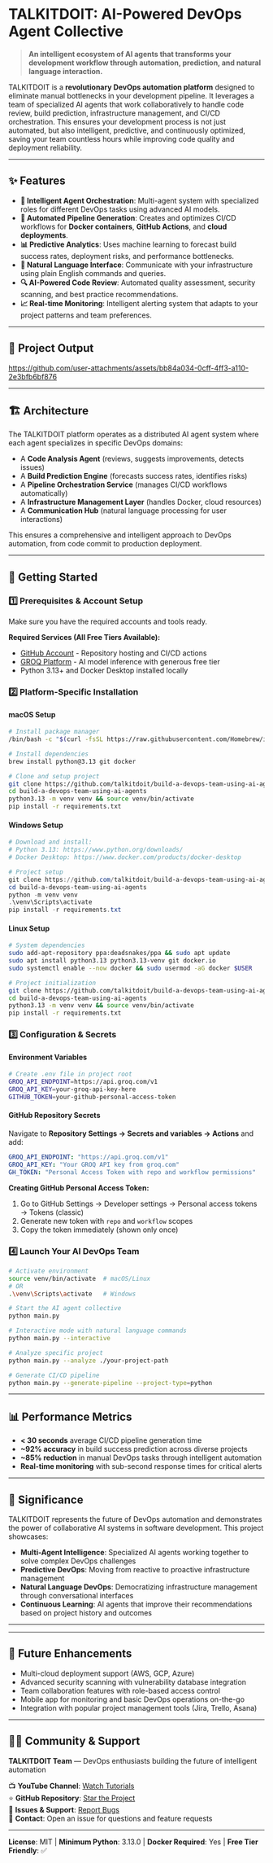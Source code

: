 # TALKITDOIT: AI-Powered DevOps Agent Collective

> **An intelligent ecosystem of AI agents that transforms your development workflow through automation, prediction, and natural language interaction.**

TALKITDOIT is a **revolutionary DevOps automation platform** designed to eliminate manual bottlenecks in your development pipeline. It leverages a team of specialized AI agents that work collaboratively to handle code review, build prediction, infrastructure management, and CI/CD orchestration. This ensures your development process is not just automated, but also intelligent, predictive, and continuously optimized, saving your team countless hours while improving code quality and deployment reliability.

---

## ✨ Features

- **🤖 Intelligent Agent Orchestration**: Multi-agent system with specialized roles for different DevOps tasks using advanced AI models.
- **🔄 Automated Pipeline Generation**: Creates and optimizes CI/CD workflows for **Docker containers**, **GitHub Actions**, and **cloud deployments**.
- **📊 Predictive Analytics**: Uses machine learning to forecast build success rates, deployment risks, and performance bottlenecks.
- **💬 Natural Language Interface**: Communicate with your infrastructure using plain English commands and queries.
- **🔍 AI-Powered Code Review**: Automated quality assessment, security scanning, and best practice recommendations.
- **📈 Real-time Monitoring**: Intelligent alerting system that adapts to your project patterns and team preferences.

---

## 🎥 Project Output

https://github.com/user-attachments/assets/bb84a034-0cff-4ff3-a110-2e3bfb6bf876

---




## 🏗️ Architecture

The TALKITDOIT platform operates as a distributed AI agent system where each agent specializes in specific DevOps domains:

- A **Code Analysis Agent** (reviews, suggests improvements, detects issues)
- A **Build Prediction Engine** (forecasts success rates, identifies risks)
- A **Pipeline Orchestration Service** (manages CI/CD workflows automatically)
- A **Infrastructure Management Layer** (handles Docker, cloud resources)
- A **Communication Hub** (natural language processing for user interactions)

This ensures a comprehensive and intelligent approach to DevOps automation, from code commit to production deployment.

---

## 🚀 Getting Started

### 1️⃣ Prerequisites & Account Setup

Make sure you have the required accounts and tools ready.

**Required Services (All Free Tiers Available):**
- [GitHub Account](https://github.com/signup) - Repository hosting and CI/CD actions
- [GROQ Platform](https://groq.com) - AI model inference with generous free tier
- Python 3.13+ and Docker Desktop installed locally

### 2️⃣ Platform-Specific Installation

#### **macOS Setup**

```bash
# Install package manager
/bin/bash -c "$(curl -fsSL https://raw.githubusercontent.com/Homebrew/install/HEAD/install.sh)"

# Install dependencies
brew install python@3.13 git docker

# Clone and setup project
git clone https://github.com/talkitdoit/build-a-devops-team-using-ai-agents.git
cd build-a-devops-team-using-ai-agents
python3.13 -m venv venv && source venv/bin/activate
pip install -r requirements.txt
```

#### **Windows Setup**

```powershell
# Download and install:
# Python 3.13: https://www.python.org/downloads/
# Docker Desktop: https://www.docker.com/products/docker-desktop

# Project setup
git clone https://github.com/talkitdoit/build-a-devops-team-using-ai-agents.git
cd build-a-devops-team-using-ai-agents
python -m venv venv
.\venv\Scripts\activate
pip install -r requirements.txt
```

#### **Linux Setup**

```bash
# System dependencies
sudo add-apt-repository ppa:deadsnakes/ppa && sudo apt update
sudo apt install python3.13 python3.13-venv git docker.io
sudo systemctl enable --now docker && sudo usermod -aG docker $USER

# Project initialization
git clone https://github.com/talkitdoit/build-a-devops-team-using-ai-agents.git
cd build-a-devops-team-using-ai-agents
python3.13 -m venv venv && source venv/bin/activate
pip install -r requirements.txt
```

### 3️⃣ Configuration & Secrets

#### **Environment Variables**

```bash
# Create .env file in project root
GROQ_API_ENDPOINT=https://api.groq.com/v1
GROQ_API_KEY=your-groq-api-key-here
GITHUB_TOKEN=your-github-personal-access-token
```

#### **GitHub Repository Secrets**

Navigate to **Repository Settings → Secrets and variables → Actions** and add:

```yaml
GROQ_API_ENDPOINT: "https://api.groq.com/v1"
GROQ_API_KEY: "Your GROQ API key from groq.com"
GH_TOKEN: "Personal Access Token with repo and workflow permissions"
```

**Creating GitHub Personal Access Token:**
1. Go to GitHub Settings → Developer settings → Personal access tokens → Tokens (classic)
2. Generate new token with `repo` and `workflow` scopes
3. Copy the token immediately (shown only once)

### 4️⃣ Launch Your AI DevOps Team

```bash
# Activate environment
source venv/bin/activate  # macOS/Linux
# OR
.\venv\Scripts\activate   # Windows

# Start the AI agent collective
python main.py

# Interactive mode with natural language commands
python main.py --interactive

# Analyze specific project
python main.py --analyze ./your-project-path

# Generate CI/CD pipeline
python main.py --generate-pipeline --project-type=python
```

---

## 📊 Performance Metrics

- **< 30 seconds** average CI/CD pipeline generation time
- **~92% accuracy** in build success prediction across diverse projects
- **~85% reduction** in manual DevOps tasks through intelligent automation
- **Real-time monitoring** with sub-second response times for critical alerts

---

## 🎯 Significance

TALKITDOIT represents the future of DevOps automation and demonstrates the power of collaborative AI systems in software development. This project showcases:

- **Multi-Agent Intelligence**: Specialized AI agents working together to solve complex DevOps challenges
- **Predictive DevOps**: Moving from reactive to proactive infrastructure management
- **Natural Language DevOps**: Democratizing infrastructure management through conversational interfaces
- **Continuous Learning**: AI agents that improve their recommendations based on project history and outcomes

---

---

## 📌 Future Enhancements

- Multi-cloud deployment support (AWS, GCP, Azure)
- Advanced security scanning with vulnerability database integration
- Team collaboration features with role-based access control
- Mobile app for monitoring and basic DevOps operations on-the-go
- Integration with popular project management tools (Jira, Trello, Asana)

---

## 🧑‍💻 Community & Support

**TALKITDOIT Team** — DevOps enthusiasts building the future of intelligent automation

📺 **YouTube Channel**: [Watch Tutorials](https://www.youtube.com/@talkitdoit)  
⭐ **GitHub Repository**: [Star the Project](https://github.com/talkitdoit/build-a-devops-team-using-ai-agents)  
🐛 **Issues & Support**: [Report Bugs](https://github.com/talkitdoit/build-a-devops-team-using-ai-agents/issues)  
📧 **Contact**: Open an issue for questions and feature requests

---

**License**: MIT | **Minimum Python**: 3.13.0 | **Docker Required**: Yes | **Free Tier Friendly**: ✅

